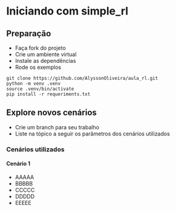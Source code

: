 # Iniciando com simple_rl

## Preparação

- Faça fork do projeto
- Crie um ambiente virtual
- Instale as dependências 
- Rode os exemplos

```
git clone https://github.com/AlyssonOliveira/aula_rl.git
python -m venv .venv
source .venv/bin/activate
pip install -r requeriments.txt 
```

## Explore novos cenários

- Crie um branch para seu trabalho
- Liste na tópico a seguir os parâmetros dos cenários utilizados

### Cenários utilizados

#### Cenário 1

- AAAAA
- BBBBB
- CCCCC
- DDDDD
- EEEEE






